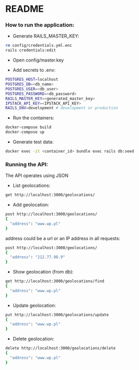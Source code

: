 # README

### How to run the application:
* Generate RAILS_MASTER_KEY:
```bash
rm config/credentials.yml.enc
rails credentials:edit
```
* Open config/master.key

* Add secrets to .env:
```bash
POSTGRES_HOST=localhost
POSTGRES_DB=<db_name>
POSTGRES_USER=<db_user>
POSTGRES_PASSWORD=<db_password>
RAILS_MASTER_KEY=<generated_master_key>
IPSTACK_API_KEY=<IPSTACK_API_KEY>
RAILS_ENV=development # development or production
```
* Run the containers:
```bash
docker-compose build
docker-compose up
```

* Generate test data:
```bash
docker exec -it <container_id> bundle exec rails db:seed
```

### Running the API:
The API operates using JSON

* List geolocations:
```bash
get http://localhost:3000/geolocations/
```

* Add geolocation:
```bash
post http://localhost:3000/geolocations/
{
  "address": "www.wp.pl"
}
```
address could be a url or an IP address in all requests:
```bash
post http://localhost:3000/geolocations/
{
  "address": "212.77.98.9"
}
```
* Show geolocation (from db):
```bash
get http://localhost:3000/geolocations/find
{
  "address": "www.wp.pl"
}
```

* Update geolocation:
```bash
put http://localhost:3000/geolocations/update
{
  "address": "www.wp.pl"
}
```

* Delete geolocation:
```bash
delete http://localhost:3000/geolocations/delete
{
  "address": "www.wp.pl"
}
```